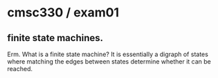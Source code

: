 # cmsc330 / exam01

## finite state machines.

Erm. What is a finite state machine? It is essentially a digraph of states where matching the edges between states determine whether it can be reached.

